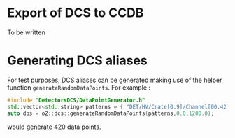 <!-- doxy
\page refDetectorsDCS DCS
/doxy -->

# Export of DCS to CCDB 

To be written

# Generating DCS aliases

For test purposes, DCS aliases can be generated making use of the helper 
function `generateRandomDataPoints`. For example : 

```c++
#include "DetectorsDCS/DataPointGenerator.h"
std::vector<std::string> patterns = { "DET/HV/Crate[0.9]/Channel[00.42]/vMon" };
auto dps = o2::dcs::generateRandomDataPoints(patterns,0.0,1200.0);
```

would generate 420 data points.
